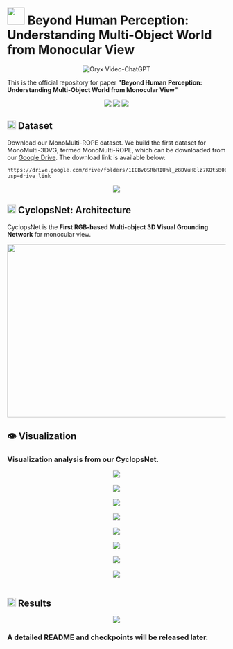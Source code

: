 # <img src="images/Logo.png" height="40"> Beyond Human Perception: Understanding Multi-Object World from Monocular View
<p align="center">
    <img src="https://i.imgur.com/waxVImv.png" alt="Oryx Video-ChatGPT">
</p>

This is the official repository for paper **"Beyond Human Perception: Understanding Multi-Object World from Monocular View"**

<div align="center">
  <img src="images/vs1.gif"/>
  <img src="images/vs2.gif"/>
  <img src="images/vs3.gif"/>
</div>

## <img src="images/data_logo.png" height="20"> Dataset
Download our MonoMulti-ROPE dataset. We build the first dataset for MonoMulti-3DVG, termed MonoMulti-ROPE, which can be downloaded from our [Google Drive](https://drive.google.com/drive/folders/1ICBv0SRbRIUnl_z8DVuH8lz7KQt580EI?usp=drive_link). The download link is available below:
```
https://drive.google.com/drive/folders/1ICBv0SRbRIUnl_z8DVuH8lz7KQt580EI?usp=drive_link
```

<div align="center">
  <img src="images/dataset.png"/>
</div>

## <img src="images/Logo.png" height="20"> CyclopsNet: Architecture

CyclopsNet is the **First RGB-based Multi-object 3D Visual Grounding Network** for monocular view. 
<div align="center">
  <img src="images/framework.png"/ width="800" height="400">
</div>

## 👁️ Visualization

### Visualization analysis from our CyclopsNet.

<div align="center">
  <img src="images/vs1.png"/>
</div>

<br>

<div align="center">
  <img src="images/vs2.png"/>
</div>

<br>

<div align="center">
  <img src="images/vs3.png"/>
</div>

<br>

<div align="center">
  <img src="images/vs4.png"/>
</div>

<br>

<div align="center">
  <img src="images/vs5.png"/>
</div>

<br>

<div align="center">
  <img src="images/vs6.png"/>
</div>

<br>

<div align="center">
  <img src="images/vs7.png"/>
</div>

<br>

<div align="center">
  <img src="images/vs8.png"/>
</div>

<br>

## <img src="images/result_logo.png" height="20"> Results

<div align="center">
  <img src="images/result.png"/>
</div>


### A detailed README and checkpoints will be released later.
